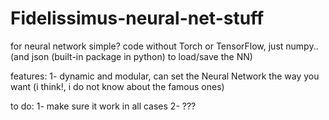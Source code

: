 # Fidelissimus-neural-net-stuff

for neural network simple? code without Torch or TensorFlow, just numpy.. (and json (built-in package in python) to load/save the NN)

features:
1- dynamic and modular, can set the Neural Network the way you want (i think!, i do not know about the famous ones)

to do:
1- make sure it work in all cases
2- ???